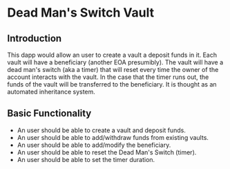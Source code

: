 # Dead Man's Switch Vault

## Introduction
This dapp would allow an user to create a vault a deposit funds in it. Each vault will have a beneficiary (another EOA presumibly). The vault will have a dead man's switch (aka a timer) that will reset every time the owner of the account interacts with the vault. In the case that the timer runs out, the funds of the vault will be transferred to the beneficiary. It is thought as an automated inheritance system.

## Basic Functionality
- An user should be able to create a vault and deposit funds.
- An user should be able to add/withdraw funds from existing vaults.
- An user should be able to add/modify the beneficiary.
- An user should be able to reset the Dead Man's Switch (timer).
- An user should be able to set the timer duration.



